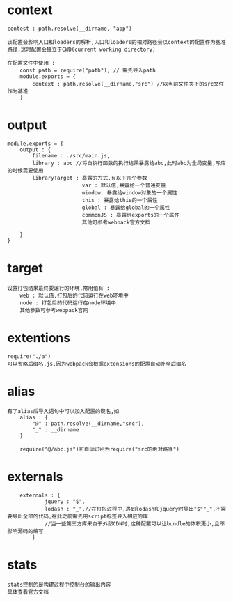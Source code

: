 <!--
 * @Author: your name
 * @Date: 2021-05-14 02:42:23
 * @LastEditTime: 2021-05-14 22:52:45
 * @LastEditors: Please set LastEditors
 * @Description: In User Settings Edit
 * @FilePath: \site\前端学习\笔记\webpack\补充\补充.md
-->
# context
    contest : path.resolve(__dirname, "app")

    该配置会影响入口和loaders的解析,入口和loaders的相对路径会以context的配置作为基准路径,这时配置会独立于CWD(current working directory)

    在配置文件中使用 : 
        const path = require("path"); // 需先导入path
        module.exports = {
            context : path.resolve(__dirname,"src") //以当前文件夹下的src文件作为基准
        }

# output

    module.exports = {
        output : {
            filename : ./src/main.js,
            library : abc //将自执行函数的执行结果暴露给abc,此时abc为全局变量,写库的时候需要使用
            libraryTarget : 暴露的方式,有以下几个参数
                            var : 默认值,暴露给一个普通变量
                            window: 暴露给window对象的一个属性
                            this : 暴露给this的一个属性
                            global : 暴露给global的一个属性
                            commonJS : 暴露给exports的一个属性
                            其他可参考webpack官方文档

        }
    }

# target
    设置打包结果最终要运行的环境,常用值有 : 
        web : 默认值,打包后的代码运行在web环境中
        node : 打包后的代码运行在node环境中
        其他参数可参考webpack官网

# extentions
    require("./a")
    可以省略后缀名.js,因为webpack会根据extensions的配置自动补全后缀名

# alias
    有了alias后导入语句中可以加入配置的键名,如
        alias : {
            "@" : path.resolve(__dirname,"src"),
            "_" : __dirname
        }
    
        require("@/abc.js")可自动识别为require("src的绝对路径")

# externals
        externals : {
                jquery : "$",
                lodash : "_",//在打包过程中,遇到lodash和jquery时导出"$""_",不需要导出全部的代码,在此之前需先用script标签导入相应的库
                //当一些第三方库来自于外部CDN时,这种配置可以让bundle的体积更小,且不影响源码的编写
            }

# stats     
    stats控制的是构建过程中控制台的输出内容
    具体查看官方文档

